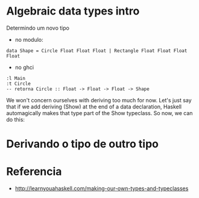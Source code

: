 # Algebraic data types intro

Determindo um novo tipo
- no modulo:
```
data Shape = Circle Float Float Float | Rectangle Float Float Float Float   
```

- no ghci
```
:l Main
:t Circle  
-- retorna Circle :: Float -> Float -> Float -> Shape  

```





We won't concern ourselves with deriving too much for now. Let's just say that if we add deriving (Show) at the end of a data declaration, Haskell automagically makes that type part of the Show typeclass. So now, we can do this:

# Derivando o tipo de outro tipo




# Referencia
- http://learnyouahaskell.com/making-our-own-types-and-typeclasses